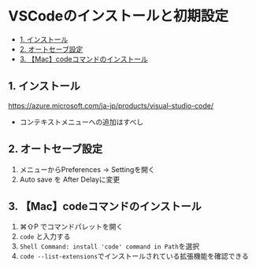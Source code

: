# VSCodeのインストールと初期設定
- [1. インストール](#1-インストール)
- [2. オートセーブ設定](#2-オートセーブ設定)
- [3. 【Mac】codeコマンドのインストール](#3-maccodeコマンドのインストール)

## 1. インストール
https://azure.microsoft.com/ja-jp/products/visual-studio-code/
- コンテキストメニューへの追加はすべし
## 2. オートセーブ設定
1. メニューからPreferences -> Settingを開く
2. Auto save を After Delayに変更

## 3. 【Mac】codeコマンドのインストール
1. ⌘⇧P でコマンドパレットを開く
2. `code` と入力する
3. `Shell Command: install 'code' command in Path`を選択
4. `code --list-extensions`でインストールされている拡張機能を確認できる